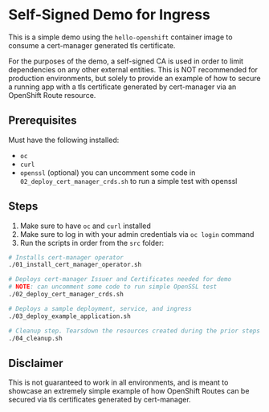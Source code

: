 # Self-Signed Demo for Ingress

This is a simple demo using the `hello-openshift` container image
to consume a cert-manager generated tls certificate.

For the purposes of the demo, a self-signed CA is used in order
to limit dependencies on any other external entities. This is
NOT recommended for production environments, but solely to
provide an example of how to secure a running app with a tls
certificate generated by cert-manager via an OpenShift
Route resource.

## Prerequisites

Must have the following installed:
- `oc`
- `curl`
- `openssl` (optional) you can uncomment some code in `02_deploy_cert_manager_crds.sh` to run a simple test with openssl

## Steps

1. Make sure to have `oc` and `curl` installed
2. Make sure to log in with your admin credentials via `oc login` command
3. Run the scripts in order from the `src` folder:
```sh
# Installs cert-manager operator
./01_install_cert_manager_operator.sh

# Deploys cert-manager Issuer and Certificates needed for demo
# NOTE: can uncomment some code to run simple OpenSSL test
./02_deploy_cert_manager_crds.sh

# Deploys a sample deployment, service, and ingress
./03_deploy_example_application.sh

# Cleanup step. Tearsdown the resources created during the prior steps
./04_cleanup.sh
```

## Disclaimer

This is not guaranteed to work in all environments, and is meant to showcase
an extremely simple example of how OpenShift Routes can be secured via tls
certificates generated by cert-manager.
